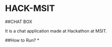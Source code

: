 # HACK-MSIT

##CHAT BOX

It is a chat application made at Hackathon at MSIT.

##How to Run?
        *
